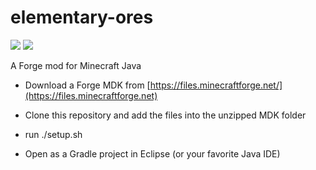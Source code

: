 # elementary-ores
  
[![](http://cf.way2muchnoise.eu/332609.svg)](https://www.curseforge.com/minecraft/mc-mods/elementary-ores) 
[![](http://cf.way2muchnoise.eu/versions/332609.svg)](https://www.curseforge.com/minecraft/mc-mods/elementary-ores)

A Forge mod for Minecraft Java

- Download a Forge MDK from [https://files.minecraftforge.net/](https://files.minecraftforge.net)

- Clone this repository and add the files into the unzipped MDK folder

- run ./setup.sh

- Open as a Gradle project in Eclipse (or your favorite Java IDE)
